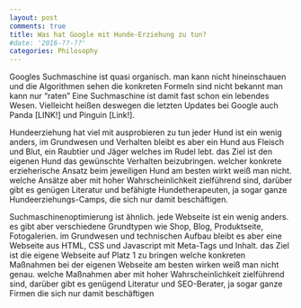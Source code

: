```yaml
---
layout: post
comments: true
title: Was hat Google mit Hunde-Erziehung zu tun?
#date: '2016-??-??'
categories: Philosophy
---
```


Googles Suchmaschine ist quasi organisch.
man kann nicht hineinschauen und die Algorithmen sehen
die konkreten Formeln sind nicht bekannt
man kann nur “raten”
Eine Suchmaschine ist damit fast schon ein lebendes Wesen.
Vielleicht heißen deswegen die letzten Updates bei Google auch Panda [LINK!] und Pinguin [Link!].

Hundeerziehung hat viel mit ausprobieren zu tun
jeder Hund ist ein wenig anders, im Grundwesen und Verhalten bleibt es aber ein Hund aus Fleisch und Blut, ein Raubtier und Jäger welches im Rudel lebt.
das Ziel ist den eigenen Hund das gewünschte Verhalten beizubringen.
welcher konkrete erzieherische Ansatz beim jeweiligen Hund am besten wirkt weiß man nicht.
welche Ansätze aber mit hoher Wahrscheinlichkeit zielführend sind, darüber gibt es genügen Literatur und befähigte Hundetherapeuten, ja sogar ganze Hundeerziehungs-Camps, die sich nur damit beschäftigen.

Suchmaschinenoptimierung ist ähnlich.
jede Webseite ist ein wenig anders. es gibt aber verschiedene Grundtypen wie Shop, Blog, Produktseite, Fotogalerien.
im Grundwesen und technischen Aufbau bleibt es aber eine Webseite aus HTML, CSS und Javascript mit Meta-Tags und Inhalt.
das Ziel ist die eigene Webseite auf Platz 1 zu bringen
welche konkreten Maßnahmen bei der eigenen Webseite am besten wirken weiß man nicht genau.
welche Maßnahmen aber mit hoher Wahrscheinlichkeit zielführend sind, darüber gibt es genügend Literatur und SEO-Berater, ja sogar ganze Firmen die sich nur damit beschäftigen
